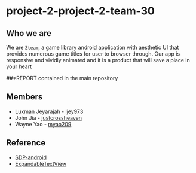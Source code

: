 # project-2-project-2-team-30

## Who we are
We are `Zteam`, a game library android application with aesthetic UI that provides numerous game titles for user to browser through. Our app is responsive and vividly animated and it is a product that will save a place in your heart


##*REPORT contained in the main repository


## Members
* Luxman Jeyarajah - [ljey973](https://github.com/ljey973)
* John Jia - [justcrossheaven](https://github.com/justcrossheaven)
* Wayne Yao - [myao209](https://github.com/myao209)

## Reference
* [SDP-android](https://github.com/intuit/sdp)
* [ExpandableTextView](https://github.com/Manabu-GT/ExpandableTextView)
